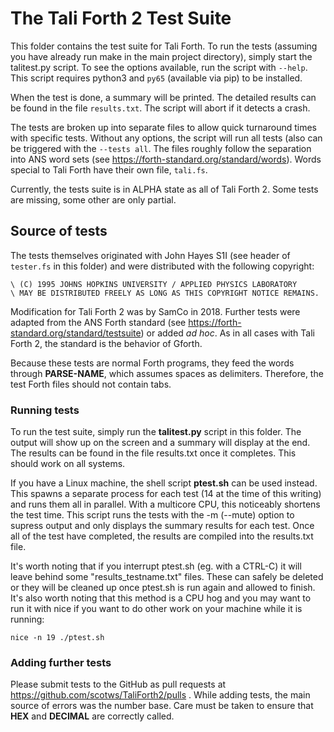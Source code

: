 # The Tali Forth 2 Test Suite

This folder contains the test suite for Tali Forth. To run the tests (assuming
you have already run make in the main project directory), simply start the
talitest.py script. To see the options available, run the script with `--help`.
This script requires python3 and `py65` (available via pip) to be installed.

When the test is done, a summary will be printed. The detailed results can be
found in the file `results.txt`. The script will abort if it detects a crash. 

The tests are broken up into separate files to allow quick turnaround times with
specific tests. Without any options, the script will run all tests (also
can be triggered with the `--tests all`. The files roughly follow the separation
into ANS word sets (see https://forth-standard.org/standard/words). Words
special to Tali Forth have their own file, `tali.fs`. 

Currently, the tests suite is in ALPHA state as all of Tali Forth 2. Some tests
are missing, some other are only partial.

## Source of tests

The tests themselves originated with John Hayes S1I (see header of `tester.fs`
in this folder) and were distributed with the following copyright:
```
\ (C) 1995 JOHNS HOPKINS UNIVERSITY / APPLIED PHYSICS LABORATORY
\ MAY BE DISTRIBUTED FREELY AS LONG AS THIS COPYRIGHT NOTICE REMAINS.
```
Modification for Tali Forth 2 was by SamCo in 2018. Further tests were adapted
from the ANS Forth standard (see
https://forth-standard.org/standard/testsuite) or added *ad hoc*. As in all
cases with Tali Forth 2, the standard is the behavior of Gforth.

Because these tests are normal Forth programs, they feed the words through
**PARSE-NAME**, which assumes spaces as delimiters. Therefore, the test Forth
files should not contain tabs.

### Running tests

To run the test suite, simply run the **talitest.py** script in this folder.
The output will show up on the screen and a summary will display at
the end.  The results can be found in the file results.txt once it
completes.  This should work on all systems.

If you have a Linux machine, the shell script **ptest.sh** can be used
instead.  This spawns a separate process for each test (14 at the time
of this writing) and runs them all in parallel.  With a multicore CPU,
this noticeably shortens the test time.  This script runs the tests
with the -m (--mute) option to supress output and only displays the
summary results for each test.  Once all of the test have completed,
the results are compiled into the results.txt file.

It's worth noting that if you interrupt ptest.sh (eg. with a CTRL-C)
it will leave behind some "results_testname.txt" files.  These can
safely be deleted or they will be cleaned up once ptest.sh is run
again and allowed to finish.  It's also worth noting that this method
is a CPU hog and you may want to run it with nice if you want to do
other work on your machine while it is running:

```
nice -n 19 ./ptest.sh
```


### Adding further tests

Please submit tests to the GitHub as pull requests at
https://github.com/scotws/TaliForth2/pulls . While adding tests, the main
source of errors was the number base. Care must be taken to ensure that **HEX**
and **DECIMAL** are correctly called.

